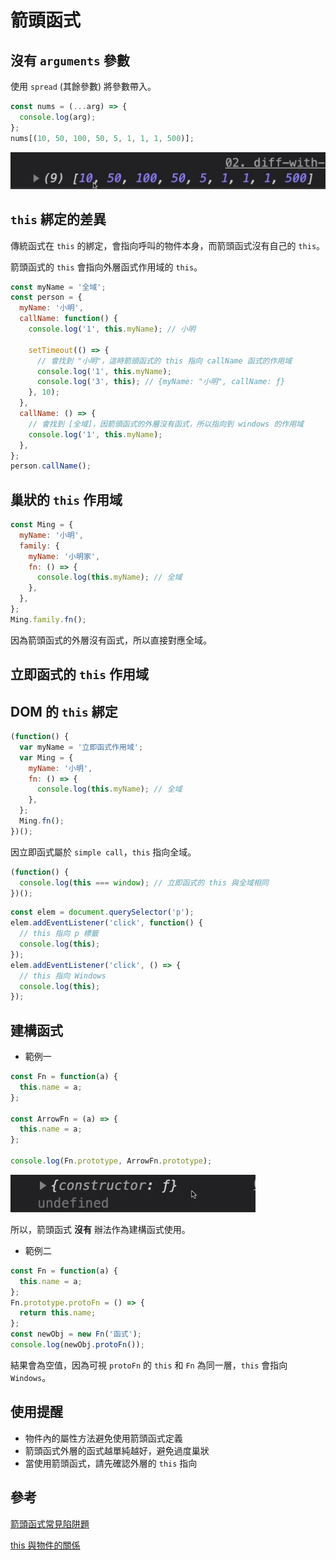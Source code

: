 # 箭頭函式

## 沒有 `arguments` 參數

使用 `spread` (其餘參數) 將參數帶入。

```js
const nums = (...arg) => {
  console.log(arg);
};
nums[(10, 50, 100, 50, 5, 1, 1, 1, 500)];
```

![輸出結果](./images/arguments.jpg)

## `this` 綁定的差異

傳統函式在 `this` 的綁定，會指向呼叫的物件本身，而箭頭函式沒有自己的 `this`。

箭頭函式的 `this` 會指向外層函式作用域的 `this`。

```js
const myName = '全域';
const person = {
  myName: '小明',
  callName: function() {
    console.log('1', this.myName); // 小明

    setTimeout(() => {
      // 會找到 "小明"，這時箭頭函式的 this 指向 callName 函式的作用域
      console.log('1', this.myName);
      console.log('3', this); // {myName: "小明", callName: ƒ}
    }, 10);
  },
  callName: () => {
    // 會找到 [全域]，因箭頭函式的外層沒有函式，所以指向到 windows 的作用域
    console.log('1', this.myName);
  },
};
person.callName();
```

## 巢狀的 `this` 作用域

```js
const Ming = {
  myName: '小明',
  family: {
    myName: '小明家',
    fn: () => {
      console.log(this.myName); // 全域
    },
  },
};
Ming.family.fn();
```

因為箭頭函式的外層沒有函式，所以直接對應全域。

## 立即函式的 `this` 作用域

## DOM 的 `this` 綁定

```js
(function() {
  var myName = '立即函式作用域';
  var Ming = {
    myName: '小明',
    fn: () => {
      console.log(this.myName); // 全域
    },
  };
  Ming.fn();
})();
```

因立即函式屬於 `simple call`，`this` 指向全域。

```js
(function() {
  console.log(this === window); // 立即函式的 this 與全域相同
})();
```

```js
const elem = document.querySelector('p');
elem.addEventListener('click', function() {
  // this 指向 p 標籤
  console.log(this);
});
elem.addEventListener('click', () => {
  // this 指向 Windows
  console.log(this);
});
```

## 建構函式

- 範例一

```js
const Fn = function(a) {
  this.name = a;
};

const ArrowFn = (a) => {
  this.name = a;
};

console.log(Fn.prototype, ArrowFn.prototype);
```

![輸出結果](./images/arrow-prototype.jpg)

所以，箭頭函式 **沒有** 辦法作為建構函式使用。

- 範例二

```js
const Fn = function(a) {
  this.name = a;
};
Fn.prototype.protoFn = () => {
  return this.name;
};
const newObj = new Fn('函式');
console.log(newObj.protoFn());
```

結果會為空值，因為可視 `protoFn` 的 `this` 和 `Fn` 為同一層，`this` 會指向 `Windows`。

## 使用提醒

- 物件內的屬性方法避免使用箭頭函式定義
- 箭頭函式外層的函式越單純越好，避免過度巢狀
- 當使用箭頭函式，請先確認外層的 `this` 指向

## 參考

[箭頭函式常見陷阱題](https://ithelp.ithome.com.tw/articles/10246165)

[this 與物件的關係](https://wcc723.github.io/javascript/2019/03/18/JS-THIS/)
